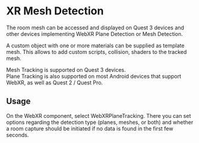 # XR Mesh Detection

The room mesh can be accessed and displayed on Quest 3 devices and other devices implementing WebXR Plane Detection or Mesh Detection. 

A custom object with one or more materials can be supplied as template mesh. This allows to add custom scripts, collision, shaders to the tracked mesh.

Mesh Tracking is supported on Quest 3 devices.  
Plane Tracking is also supported on most Android devices that support WebXR, as well as Quest 2 / Quest Pro. 

## Usage

On the WebXR component, select WebXRPlaneTracking. There you can set options regarding the detection type (planes, meshes, or both) and whether a room capture should be initiated if no data is found in the first few seconds.